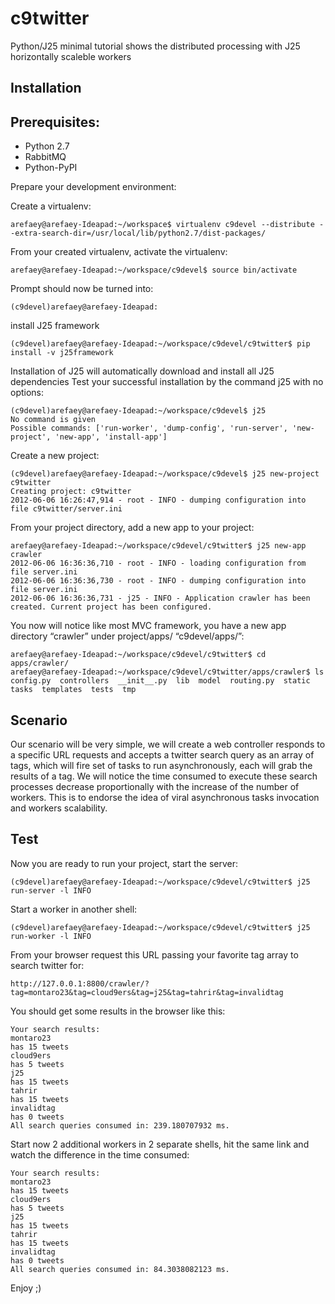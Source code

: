 c9twitter
=========

Python/J25 minimal tutorial shows the distributed processing with J25 horizontally scaleble workers

Installation
------------

Prerequisites:
-------------

* Python 2.7
* RabbitMQ
* Python-PyPI

Prepare your development environment:


Create a virtualenv:

	arefaey@arefaey-Ideapad:~/workspace$ virtualenv c9devel --distribute --extra-search-dir=/usr/local/lib/python2.7/dist-packages/
	
From your created virtualenv, activate the virtualenv:

	arefaey@arefaey-Ideapad:~/workspace/c9devel$ source bin/activate
	
Prompt should now be turned into:

	(c9devel)arefaey@arefaey-Ideapad:
	
install J25 framework

	(c9devel)arefaey@arefaey-Ideapad:~/workspace/c9devel/c9twitter$ pip install -v j25framework

Installation of J25 will automatically download and install all J25 dependencies
Test your successful installation by the command j25 with no options:

	(c9devel)arefaey@arefaey-Ideapad:~/workspace/c9devel$ j25
	No command is given
	Possible commands: ['run-worker', 'dump-config', 'run-server', 'new-project', 'new-app', 'install-app']

Create a new project:

	(c9devel)arefaey@arefaey-Ideapad:~/workspace/c9devel$ j25 new-project c9twitter
	Creating project: c9twitter
	2012-06-06 16:26:47,914 - root - INFO - dumping configuration into file c9twitter/server.ini

From your project directory, add a new app to your project:

	arefaey@arefaey-Ideapad:~/workspace/c9devel/c9twitter$ j25 new-app crawler
	2012-06-06 16:36:36,710 - root - INFO - loading configuration from file server.ini
	2012-06-06 16:36:36,730 - root - INFO - dumping configuration into file server.ini
	2012-06-06 16:36:36,731 - j25 - INFO - Application crawler has been created. Current project has been configured.

You now will notice like most MVC framework, you have a new app directory “crawler” under project/apps/ “c9devel/apps/”:

	arefaey@arefaey-Ideapad:~/workspace/c9devel/c9twitter$ cd apps/crawler/
	arefaey@arefaey-Ideapad:~/workspace/c9devel/c9twitter/apps/crawler$ ls
	config.py  controllers  __init__.py  lib  model  routing.py  static  tasks  templates  tests  tmp

Scenario
--------

Our scenario will be very simple, we will create a web controller responds to a specific URL requests and accepts a twitter search query as an array of tags, which will fire set of tasks to run asynchronously, each will grab the results of a tag.
We will notice the time consumed to execute these search processes decrease proportionally with the increase of the number of workers.
This is to endorse the idea of viral asynchronous tasks invocation and workers scalability.

Test
-------

Now you are ready to run your project, start the server:

	(c9devel)arefaey@arefaey-Ideapad:~/workspace/c9devel/c9twitter$ j25 run-server -l INFO
	
Start a worker in another shell:

	(c9devel)arefaey@arefaey-Ideapad:~/workspace/c9devel/c9twitter$ j25 run-worker -l INFO
	
From your browser request this URL passing your favorite tag array to search twitter for:

	http://127.0.0.1:8800/crawler/?tag=montaro23&tag=cloud9ers&tag=j25&tag=tahrir&tag=invalidtag

You should get some results in the browser like this:

	Your search results: 
	montaro23
	has 15 tweets
	cloud9ers
	has 5 tweets
	j25
	has 15 tweets
	tahrir
	has 15 tweets
	invalidtag
	has 0 tweets
	All search queries consumed in: 239.180707932 ms.

Start now 2 additional workers in 2 separate shells, hit the same link and watch the difference in the time consumed:

	Your search results: 
	montaro23
	has 15 tweets
	cloud9ers
	has 5 tweets
	j25
	has 15 tweets
	tahrir
	has 15 tweets
	invalidtag
	has 0 tweets
	All search queries consumed in: 84.3038082123 ms.
	
Enjoy ;)